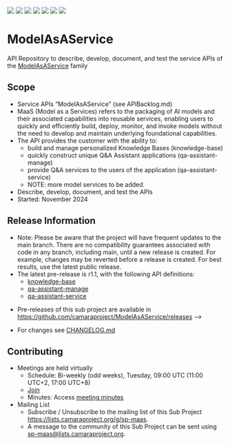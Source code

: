 <a href="https://github.com/camaraproject/ModelAsAService/commits/" title="Last Commit"><img src="https://img.shields.io/github/last-commit/camaraproject/ModelAsAService?style=plastic"></a>
<a href="https://github.com/camaraproject/ModelAsAService/issues" title="Open Issues"><img src="https://img.shields.io/github/issues/camaraproject/ModelAsAService?style=plastic"></a>
<a href="https://github.com/camaraproject/ModelAsAService/pulls" title="Open Pull Requests"><img src="https://img.shields.io/github/issues-pr/camaraproject/ModelAsAService?style=plastic"></a>
<a href="https://github.com/camaraproject/ModelAsAService/graphs/contributors" title="Contributors"><img src="https://img.shields.io/github/contributors/camaraproject/ModelAsAService?style=plastic"></a>
<a href="https://github.com/camaraproject/ModelAsAService" title="Repo Size"><img src="https://img.shields.io/github/repo-size/camaraproject/ModelAsAService?style=plastic"></a>
<a href="https://github.com/camaraproject/ModelAsAService/blob/main/LICENSE" title="License"><img src="https://img.shields.io/badge/License-Apache%202.0-green.svg?style=plastic"></a>
<a href="https://github.com/camaraproject/ModelAsAService/releases/latest" title="Latest Release"><img src="https://img.shields.io/github/release/camaraproject/ModelAsAService?style=plastic"></a>

# ModelAsAService
API Repository to describe, develop, document, and test the service APIs of the [ModelAsAService](https://lf-camaraproject.atlassian.net/wiki/spaces/CAM/pages/52658427/ModelAsAService) family

## Scope

* Service APIs “ModelAsAService” (see APIBacklog.md)
* MaaS (Model as a Services) refers to the packaging of AI models and their associated capabilities into reusable services, enabling users to quickly and efficiently build, deploy, monitor, and invoke models without the need to develop and maintain underlying foundational capabilities.
* The API provides the customer with the ability to:  
  * build and manage personalized Knowledge Bases (knowledge-base)
  * quickly construct unique Q&A Assistant applications (qa-assistant-manage)
  * provide Q&A services to the users of the application (qa-assistant-service)
  * NOTE: more model services to be added.
* Describe, develop, document, and test the APIs
* Started: November 2024

## Release Information

* Note: Please be aware that the project will have frequent updates to the main branch. There are no compatibility guarantees associated with code in any branch, including main, until a new release is created. For example, changes may be reverted before a release is created. For best results, use the latest public release.
* The latest pre-release is r1.1, with the following API definitions:
  * [knowledge-base](https://github.com/camaraproject/ModelAsAService/blob/main/code/API_definitions/knowledge-base.yaml)
  * [qa-assistant-manage](https://github.com/camaraproject/ModelAsAService/blob/main/code/API_definitions/qa-assistant-manage.yaml)
  * [qa-assistant-service](https://github.com/camaraproject/ModelAsAService/blob/main/code/API_definitions/qa-assistant-service.yaml)
<!-- Optional: an explicit listing of the latest (pre-)release with additional information, e.g. links to the API definitions -->
<!-- In addition use/uncomment one or multiple the following alternative options when becoming applicable -->
* Pre-releases of this sub project are available in https://github.com/camaraproject/ModelAsAService/releases -->
<!-- The latest public release is available here: https://github.com/camaraproject/ModelAsAService/releases/latest -->
* For changes see [CHANGELOG.md](https://github.com/camaraproject/ModelAsAService/blob/main/CHANGELOG.md)

## Contributing
* Meetings are held virtually <!-- for new API families request a meeting link from the LF admin team or replace the information with the existing meeting information (of the API family) -->
    * Schedule: Bi-weekly (odd weeks), Tuesday, 09:00 UTC (11:00 UTC+2, 17:00 UTC+8)
    * [Join](https://wiki.camaraproject.org/x/TQAG)
    * Minutes: Access [meeting minutes](https://lf-camaraproject.atlassian.net/l/cp/GpKaVSqC)
* Mailing List
    * Subscribe / Unsubscribe to the mailing list of this Sub Project <https://lists.camaraproject.org/g/sp-maas>.
    * A message to the community of this Sub Project can be sent using <sp-maas@lists.camaraproject.org>.

